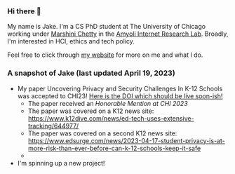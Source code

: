 ### Hi there 👋
My name is Jake. I'm a CS PhD student at The University of Chicago working under [Marshini Chetty](https://www.marshini.net/) in the [Amyoli Internet Research Lab](https://airlab.cs.uchicago.edu/). Broadly, I'm interested in HCI, ethics and tech policy. 

Feel free to click through [my website](https://jakec007.github.io/) for more on me and what I do. 

### A snapshot of Jake (last updated April 19, 2023)
- My paper Uncovering Privacy and Security Challenges In K-12 Schools was accepted to CHI23! [Here is the DOI which should be live soon-ish!]( https://doi.org/10.1145/3544548.3580777)
     -  The paper received an *Honorable Mention at CHI 2023*
     - The paper was covered on a K12 news site: https://www.k12dive.com/news/ed-tech-uses-extensive-tracking/644977/
     - The paper was covered on a second K12 news site:  https://www.edsurge.com/news/2023-04-17-student-privacy-is-at-more-risk-than-ever-before-can-k-12-schools-keep-it-safe
     -
- I'm spinning up a new project!
  

<!--
**JakeC007/JakeC007** is a ✨ _special_ ✨ repository because its `README.md` (this file) appears on your GitHub profile.

Here are some ideas to get you started:

- 🔭 I’m currently working on ...
- 🌱 I’m currently learning ...
- 👯 I’m looking to collaborate on ...
- 🤔 I’m looking for help with ...
- 💬 Ask me about ...
- 📫 How to reach me: ...
- 😄 Pronouns: ...
- ⚡ Fun fact: ...
-->

